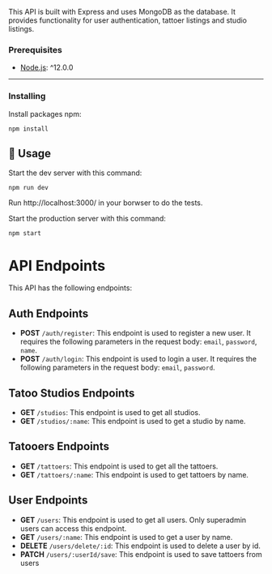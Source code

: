 This API is built with Express and uses MongoDB as the database. It provides functionality for user authentication, tattoer listings and studio listings.

### Prerequisites

- [Node.js](https://nodejs.org/): ^12.0.0


<hr>

### Installing

Install packages npm:


```
npm install
```
## 🎈 Usage <a name="usage"></a>

Start the dev server with this command:

```
npm run dev
```

Run http://localhost:3000/ in your borwser to do the tests.
<br>

Start the production server with this command:

```
npm start
```

# API Endpoints

This API has the following endpoints:

## Auth Endpoints

- **POST** `/auth/register`: This endpoint is used to register a new user. It requires the following parameters in the request body: `email`, `password`, `name`.
- **POST** `/auth/login`: This endpoint is used to login a user. It requires the following parameters in the request body: `email`, `password`.

## Tatoo Studios Endpoints

- **GET** `/studios`: This endpoint is used to get all studios.
- **GET** `/studios/:name`: This endpoint is used to get a studio by name.

## Tatooers Endpoints

- **GET** `/tattoers`: This endpoint is used to get all the tattoers.
- **GET** `/tattoers/:name`: This endpoint is used to get tattoers by name.

## User Endpoints

- **GET** `/users`: This endpoint is used to get all users. Only superadmin users can access this endpoint.
- **GET** `/users/:name`: This endpoint is used to get a user by name.
- **DELETE** `/users/delete/:id`: This endpoint is used to delete a user by id.
- **PATCH** `/users/:userId/save`: This endpoint is used to save tattoers from users
